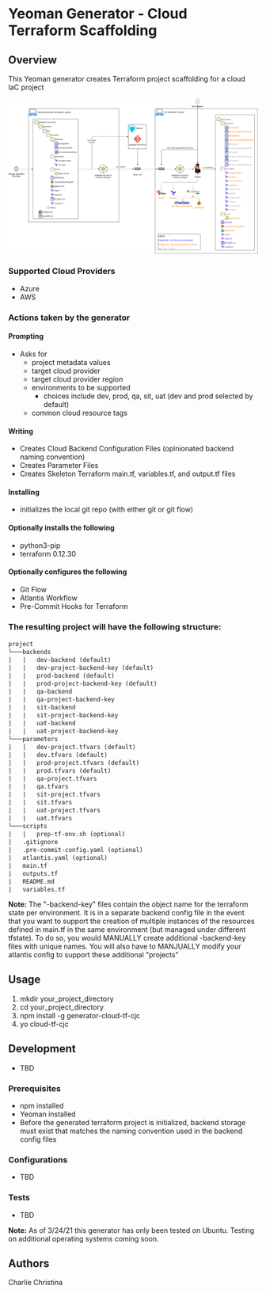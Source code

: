 # Yeoman Generator - Cloud Terraform Scaffolding
## Overview

This Yeoman generator creates Terraform project scaffolding for a cloud IaC project 

![Project Image](https://github.com/cchrist1967/generator-cloud-tf-cjc/blob/main/TerraformProjectScaffolding.png)

### Supported Cloud Providers
- Azure
- AWS

### Actions taken by the generator

#### Prompting
- Asks for 
    - project metadata values 
    - target cloud provider
    - target cloud provider region
    - environments to be supported
        - choices include dev, prod, qa, sit, uat (dev and prod selected by default)
    - common cloud resource tags

#### Writing
- Creates Cloud Backend Configuration Files (opinionated backend naming convention)
- Creates Parameter Files
- Creates Skeleton Terraform main.tf, variables.tf, and output.tf files

#### Installing
- initializes the local git repo (with either git or git flow)

#### Optionally installs the following
- python3-pip
- terraform 0.12.30

#### Optionally configures the following
- Git Flow
- Atlantis Workflow
- Pre-Commit Hooks for Terraform

### The resulting project will have the following structure:

```
project
└───backends
|   |   dev-backend (default)
|   |   dev-project-backend-key (default)
|   |   prod-backend (default)
|   |   prod-project-backend-key (default)
|   |   qa-backend
|   |   qa-project-backend-key
|   |   sit-backend
|   |   sit-project-backend-key
|   |   uat-backend
|   |   uat-project-backend-key
└───parameters
|   |   dev-project.tfvars (default)
|   |   dev.tfvars (default)
|   |   prod-project.tfvars (default)
|   |   prod.tfvars (default)
|   |   qa-project.tfvars 
|   |   qa.tfvars
|   |   sit-project.tfvars 
|   |   sit.tfvars
|   |   uat-project.tfvars 
|   |   uat.tfvars
└───scripts
|   |   prep-tf-env.sh (optional)
|   .gitignore
|   .pre-commit-config.yaml (optional)
|   atlantis.yaml (optional)
|   main.tf
|   outputs.tf
|   README.md
|   variables.tf
```

**Note:** The "-backend-key" files contain the object name for the terraform state per environment.  It is in a separate backend config file in the event that you want to support the creation of multiple instances of the resources defined in main.tf in the same environment (but managed under different tfstate).  To do so, you would MANUALLY create additional -backend-key files with unique names.  You will also have to MANJUALLY modify your atlantis config to support these additional "projects"

## Usage

<ol>
<li> mkdir your_project_directory
<li> cd your_project_directory
<li> npm install -g generator-cloud-tf-cjc
<li> yo cloud-tf-cjc
</ol>

## Development
- TBD

### Prerequisites

- npm installed
- Yeoman installed
- Before the generated terraform project is initialized, backend storage must exist that matches the naming convention used in the backend config files

### Configurations

- TBD



### Tests

- TBD

**Note:** As of 3/24/21 this generator has only been tested on Ubuntu.  Testing on additional operating systems coming soon.

## Authors
Charlie Christina